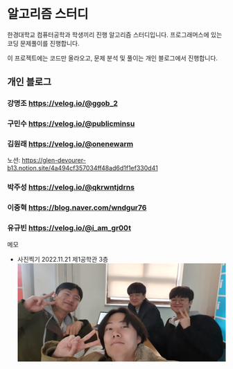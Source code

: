 # 알고리즘 스터디
한경대학교 컴퓨터공학과 학생끼리 진행 알고리즘 스터디입니다.
프로그래머스에 있는 코딩 문제풀이를 진행합니다.

이 프로젝트에는 코드만 올라오고,
문제 분석 및 풀이는 개인 블로그에서 진행합니다.


## 개인 블로그
### 강명조 https://velog.io/@ggob_2

### 구민수 https://velog.io/@publicminsu

### 김원래 https://velog.io/@onenewarm  
 노션: https://glen-devourer-b13.notion.site/4a494cf357034ff48ad6d1f1ef330d41

### 박주성 https://velog.io/@qkrwntjdrns

### 이중혁 https://blog.naver.com/wndgur76

### 유규빈 https://velog.io/@i_am_gr00t


메모
- 사진찍기 2022.11.21 제1공학관 3층
![단체사진](./img/KakaoTalk_Photo_2022-11-21-16-03-38.jpeg)
